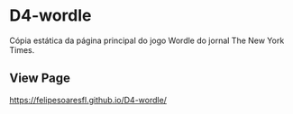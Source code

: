 # D4-wordle
Cópia estática da página principal do jogo Wordle do jornal The New York Times.


## View Page

https://felipesoaresfl.github.io/D4-wordle/
